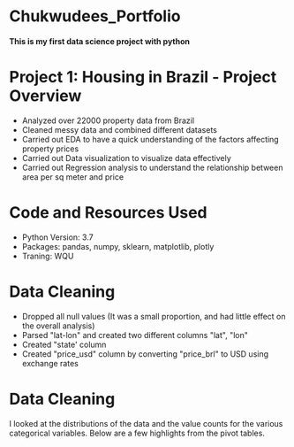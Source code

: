 # Chukwudees_Portfolio
#### This is my first data science project with python

# Project 1: Housing in Brazil - Project Overview
* Analyzed over 22000 property data from Brazil
* Cleaned messy data and combined different datasets
* Carried out EDA to have a quick understanding of the factors affecting property prices
* Carried out Data visualization to visualize data effectively
* Carried out Regression analysis to understand the relationship between area per sq meter and price 


# Code and Resources Used
* Python Version: 3.7
* Packages: pandas, numpy, sklearn, matplotlib, plotly
* Traning: WQU


# Data Cleaning
* Dropped all null values (It was a small proportion, and had little effect on the overall analysis)
* Parsed "lat-lon" and created two different columns "lat", "lon"
* Created "state' column 
* Created "price_usd" column by converting "price_brl" to USD using exchange rates


# Data Cleaning
I looked at the distributions of the data and the value counts for the various categorical variables. 
Below are a few highlights from the pivot tables.
